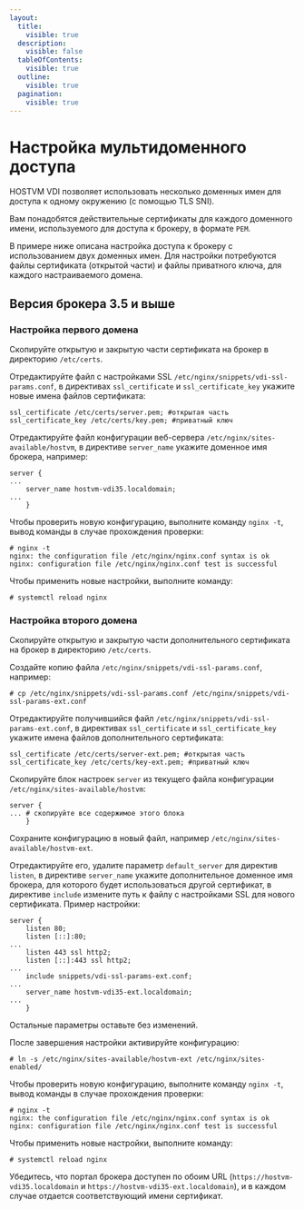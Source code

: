 ```yaml
---
layout:
  title:
    visible: true
  description:
    visible: false
  tableOfContents:
    visible: true
  outline:
    visible: true
  pagination:
    visible: true
---
```


# Настройка мультидоменного доступа

HOSTVM VDI позволяет использовать несколько доменных имен для доступа к одному окружению (с помощью TLS SNI).

Вам понадобятся действительные сертификаты для каждого доменного имени, используемого для доступа к брокеру, в формате `PEM`.

В примере ниже описана настройка доступа к брокеру с использованием двух доменных имен. Для настройки потребуются файлы сертификата (открытой части) и файлы приватного ключа, для каждого настраиваемого домена.

## Версия брокера 3.5 и выше

### Настройка первого домена

Скопируйте открытую и закрытую части сертификата на брокер в директорию `/etc/certs`.

Отредактируйте файл с настройками SSL `/etc/nginx/snippets/vdi-ssl-params.conf`, в директивах `ssl_certificate` и `ssl_certificate_key` укажите новые имена файлов сертификата:

```
ssl_certificate /etc/certs/server.pem; #открытая часть
ssl_certificate_key /etc/certs/key.pem; #приватный ключ
```

Отредактируйте файл конфигурации веб-сервера `/etc/nginx/sites-available/hostvm`, в директиве `server_name` укажите доменное имя брокера, например:

```
server {
...
    server_name hostvm-vdi35.localdomain;
...
    }
```

Чтобы проверить новую конфигурацию, выполните команду `nginx -t`, вывод команды в случае прохождения проверки:

```shell-session
# nginx -t
nginx: the configuration file /etc/nginx/nginx.conf syntax is ok
nginx: configuration file /etc/nginx/nginx.conf test is successful
```

Чтобы применить новые настройки, выполните команду:

```shell-session
# systemctl reload nginx
```

### Настройка второго домена

Скопируйте открытую и закрытую части дополнительного сертификата на брокер в директорию `/etc/certs`.

Создайте копию файла `/etc/nginx/snippets/vdi-ssl-params.conf`, например:

```shell-session
# cp /etc/nginx/snippets/vdi-ssl-params.conf /etc/nginx/snippets/vdi-ssl-params-ext.conf
```

Отредактируйте получившийся файл `/etc/nginx/snippets/vdi-ssl-params-ext.conf`, в директивах `ssl_certificate` и `ssl_certificate_key` укажите имена файлов дополнительного сертификата:

```
ssl_certificate /etc/certs/server-ext.pem; #открытая часть
ssl_certificate_key /etc/certs/key-ext.pem; #приватный ключ
```

Скопируйте блок настроек `server` из текущего файла конфигурации `/etc/nginx/sites-available/hostvm`:

```
server {
... # скопируйте все содержимое этого блока
    }
```

Сохраните конфигурацию в новый файл, например `/etc/nginx/sites-available/hostvm-ext`.

Отредактируйте его, удалите параметр `default_server` для директив `listen`, в директиве `server_name` укажите дополнительное доменное имя брокера, для которого будет использоваться другой сертификат, в директиве `include` измените путь к файлу с настройками SSL для нового сертификата. Пример настройки:

```
server {
    listen 80;
    listen [::]:80;
...
    listen 443 ssl http2;
    listen [::]:443 ssl http2;
...
    include snippets/vdi-ssl-params-ext.conf;
...
    server_name hostvm-vdi35-ext.localdomain;
...
    }
```

Остальные параметры оставьте без изменений.

После завершения настройки активируйте конфигурацию:

```shell-session
# ln -s /etc/nginx/sites-available/hostvm-ext /etc/nginx/sites-enabled/
```

Чтобы проверить новую конфигурацию, выполните команду `nginx -t`, вывод команды в случае прохождения проверки:

```shell-session
# nginx -t
nginx: the configuration file /etc/nginx/nginx.conf syntax is ok
nginx: configuration file /etc/nginx/nginx.conf test is successful
```

Чтобы применить новые настройки, выполните команду:

```shell-session
# systemctl reload nginx
```

Убедитесь, что портал брокера доступен по обоим URL (`https://hostvm-vdi35.localdomain` и `https://hostvm-vdi35-ext.localdomain`), и в каждом случае отдается соответствующий имени сертификат.
